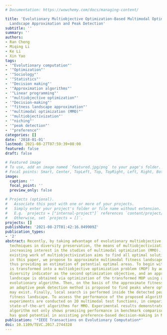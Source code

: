 ```yaml
---
# Documentation: https://wowchemy.com/docs/managing-content/

title: 'Evolutionary Multiobjective Optimization-Based Multimodal Optimization: Fitness
  Landscape Approximation and Peak Detection'
subtitle: ''
summary: ''
authors:
- Ran Cheng
- Miqing Li
- Ke Li
- Xin Yao
tags:
- '"Evolutionary computation"'
- '"Optimization"'
- '"Sociology"'
- '"Statistics"'
- '"Decision making"'
- '"Approximation algorithms"'
- '"Linear programming"'
- '"multiobjective optimization"'
- '"Decision-making"'
- '"fitness landscape approximation"'
- '"multimodal optimization (MMO)"'
- '"multiobjectivization"'
- '"niching"'
- '"peak detection"'
- '"preference"'
categories: []
date: '2018-01-01'
lastmod: 2021-08-27T07:59:39+08:00
featured: false
draft: false

# Featured image
# To use, add an image named `featured.jpg/png` to your page's folder.
# Focal points: Smart, Center, TopLeft, Top, TopRight, Left, Right, BottomLeft, Bottom, BottomRight.
image:
  caption: ''
  focal_point: ''
  preview_only: false

# Projects (optional).
#   Associate this post with one or more of your projects.
#   Simply enter your project's folder or file name without extension.
#   E.g. `projects = ["internal-project"]` references `content/project/deep-learning/index.md`.
#   Otherwise, set `projects = []`.
projects: []
publishDate: '2021-08-27T01:42:16.049909Z'
publication_types:
- '2'
abstract: Recently, by taking advantage of evolutionary multiobjective optimization
  techniques in diversity preservation, the means of multiobjectivization has attracted
  increasing interest in the studies of multimodal optimization (MMO). While most
  existing work of multiobjectivization aims to find all optimal solutions simultaneously,
  in this paper, we propose to approximate multimodal fitness landscapes via multiobjectivization,
  thus providing an estimation of potential optimal areas. To begin with, an MMO problem
  is transformed into a multiobjective optimization problem (MOP) by adding an adaptive
  diversity indicator as the second optimization objective, and an approximate fitness
  landscape is obtained via optimization of the transformed MOP using a multiobjective
  evolutionary algorithm. Then, on the basis of the approximate fitness landscape,
  an adaptive peak detection method is proposed to find peaks where optimal solutions
  may exist. Finally, local search is performed inside the detected peaks on the approximate
  fitness landscape. To assess the performance of the proposed algorithm, extensive
  experiments are conducted on 20 multimodal test functions, in comparison with three
  state-of-the-art algorithms for MMO. Experimental results demonstrate that the proposed
  algorithm not only shows promising performance in benchmark comparisons, but also
  has good potential in assisting preference-based decision-making in MMO.
publication: '*IEEE Transactions on Evolutionary Computation*'
doi: 10.1109/TEVC.2017.2744328
---
```

